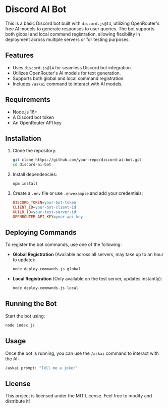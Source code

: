 # Discord AI Bot

This is a basic Discord bot built with `discord.js@14`, utilizing OpenRouter's free AI models to generate responses to user queries. The bot supports both global and local command registration, allowing flexibility in deployment across multiple servers or for testing purposes.

## Features
- Uses `discord.js@14` for seamless Discord bot integration.
- Utilizes OpenRouter's AI models for text generation.
- Supports both global and local command registration.
- Includes `/askai` command to interact with AI models.

## Requirements
- Node.js 16+
- A Discord bot token
- An OpenRouter API key

## Installation
1. Clone the repository:
   ```sh
   git clone https://github.com/your-repo/discord-ai-bot.git
   cd discord-ai-bot
   ```
2. Install dependencies:
   ```sh
   npm install
   ```
3. Create a `.env` file or use `.envexample` and add your credentials:
   ```ini
   DISCORD_TOKEN=your-bot-token
   CLIENT_ID=your-bot-client-id
   GUILD_ID=your-test-server-id
   OPENROUTER_API_KEY=your-api-key
   ```

## Deploying Commands
To register the bot commands, use one of the following:

- **Global Registration** (Available across all servers, may take up to an hour to update):
  ```sh
  node deploy-commands.js global
  ```

- **Local Registration** (Only available on the test server, updates instantly):
  ```sh
  node deploy-commands.js local
  ```

## Running the Bot
Start the bot using:
```sh
node index.js
```

## Usage
Once the bot is running, you can use the `/askai` command to interact with the AI:
```sh
/askai prompt: "Tell me a joke!"
```

## License
This project is licensed under the MIT License. Feel free to modify and distribute it!

